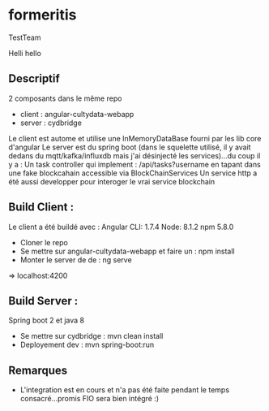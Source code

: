 # formeritis
TestTeam

Helli hello

## Descriptif
2 composants dans le même repo

- client : angular-cultydata-webapp
- server : cydbridge

Le client est autome et utilise une InMemoryDataBase fourni par les lib core d'angular
Le server est du spring boot (dans le squelette utilisé, il y avait dedans du mqtt/kafka/influxdb mais j'ai désinjecté les services)...du coup il y a :
Un task controller qui implement : /api/tasks?username en tapant dans une fake blockcahain accessible via BlockChainServices
Un service http a été aussi developper pour interoger le vrai service blockchain


## Build Client :

Le client a été buildé avec :
Angular CLI: 1.7.4
Node: 8.1.2
npm 5.8.0

- Cloner le repo
- Se mettre sur angular-cultydata-webapp et faire un : npm install
- Monter le server de de : ng serve

=> localhost:4200

## Build Server :

Spring boot 2 et java 8

- Se mettre sur cydbridge : mvn clean install
- Deployement dev : mvn spring-boot:run

## Remarques 

- L'integration est en cours et n'a pas été faite pendant le temps consacré...promis FIO sera bien intégré :)





